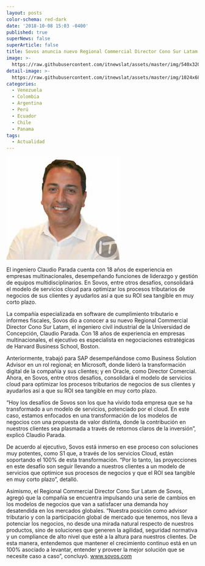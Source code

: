 ```yaml
---
layout: posts
color-schema: red-dark
date: '2018-10-08 15:03 -0400'
published: true
superNews: false
superArticle: false
title: Sovos anuncia nuevo Regional Commercial Director Cono Sur Latam
image: >-
  https://raw.githubusercontent.com/itnewslat/assets/master/img/540x320/Saludos-p.jpg
detail-image: >-
  https://raw.githubusercontent.com/itnewslat/assets/master/img/1024x680/Saludos-g.jpg
categories:
  - Venezuela
  - Colombia
  - Argentina
  - Perú
  - Ecuador
  - Chile
  - Panama
tags:
  - Actualidad
---
```

![](https://raw.githubusercontent.com/itnewslat/assets/master/img/540x320/Claudio-Parada.jpg)

El ingeniero Claudio Parada cuenta con 18 años de experiencia en empresas multinacionales, desempeñando funciones de liderazgo y gestión de equipos multidisciplinarios. En Sovos, entre otros desafíos, consolidará el modelo de servicios cloud para optimizar los procesos tributarios de negocios de sus clientes y ayudarlos así a que su ROI sea tangible en muy corto plazo.

La compañía especializada en software de cumplimiento tributario e informes fiscales, Sovos dio a conocer a su nuevo Regional Commercial Director Cono Sur Latam, el ingeniero civil industrial de la Universidad de Concepción, Claudio Parada. Con 18 años de experiencia en empresas multinacionales, el ejecutivo es especialista en negociaciones estratégicas de Harvard Business School, Boston.

Anteriormente, trabajó para SAP desempeñándose como Business Solution Advisor en un rol regional; en Microsoft, donde lideró la transformación digital de la compañía y sus clientes; y en Oracle, como Director Comercial. Ahora, en Sovos, entre otros desafíos, consolidará el modelo de servicios cloud para optimizar los procesos tributarios de negocios de sus clientes y ayudarlos así a que su ROI sea tangible en muy corto plazo. 

“Hoy los desafíos de Sovos son los que ha vivido toda empresa que se ha transformado a un modelo de servicios, potenciado por el cloud.  En este caso, estamos enfocados en una transformación de los modelos de negocios con una propuesta de valor distinta, donde la contribución en nuestros clientes sea plasmada a través de retornos claros de la inversión”, explicó Claudio Parada.

De acuerdo al ejecutivo, Sovos está inmerso en ese proceso con soluciones muy potentes,  como S1 que, a través de los servicios Cloud, están soportando el 100% de esta transformación. “Por lo tanto, las proyecciones en este desafío son seguir llevando a nuestros clientes a un modelo de servicios que optimice sus procesos de negocios y que el ROI sea tangible en muy corto plazo”, detalló.

Asimismo, el Regional Commercial Director Cono Sur Latam de Sovos, agregó que la compañía se encuentra impulsando una serie de cambios en los modelos de negocios que van a satisfacer una demanda hoy desatendida en los mercados globales. “Nuestra posición como advisor tributario y con la participación global de mercado que tenemos, nos lleva a potenciar los negocios, no desde una mirada natural respecto de nuestros productos, sino de soluciones que generen la agilidad, seguridad normativa y un compliance de alto nivel que esté a la altura para nuestros clientes. De esta manera, entendemos que mantener el crecimiento continuo está en un 100% asociado a levantar, entender y proveer la mejor solución que se necesite caso a caso”, concluyó. www.sovos.com
